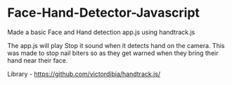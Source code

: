 # Face-Hand-Detector-Javascript
Made a basic Face and Hand detection app.js using handtrack.js

The app.js will play Stop it sound when it detects hand on the camera. This was made to stop nail biters so as they get warned when they bring their hand near their face.

Library - https://github.com/victordibia/handtrack.js/
